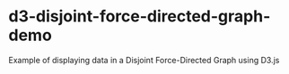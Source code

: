 # d3-disjoint-force-directed-graph-demo
Example of displaying data in a Disjoint Force-Directed Graph using D3.js 
